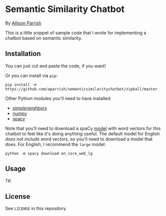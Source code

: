 # Semantic Similarity Chatbot

By [Allison Parrish](http://www.decontextualize.com/)

This is a little snippet of sample code that I wrote for implementing a chatbot
based on semantic similarity.

## Installation

You can just cut and paste the code, if you want!

Or you can install via `pip`:

    pip install -e https://github.com/aparrish/semanticsimilaritychatbot/zipball/master

Other Python modules you'll need to have installed:

* [simpleneighbors](https://github.com/aparrish/simpleneighbors)
* [numpy](http://www.numpy.org/)
* [spacy](https://spacy.io/)

Note that you'll need to download a spaCy [model](https://spacy.io/models/)
with word vectors for this chatbot to feel like it's doing anything useful. The
default model for English *does not include word vectors*, so you'll need to
download a model that does. For English, I recommend the `large` model:

    python -m spacy download en_core_web_lg

## Usage

TK

## License

See `LICENSE` in this repository.
